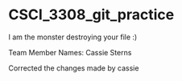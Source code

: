 # CSCI_3308_git_practice

I am the monster destroying your file :)

Team Member Names:
Cassie Sterns


Corrected the changes made by cassie
